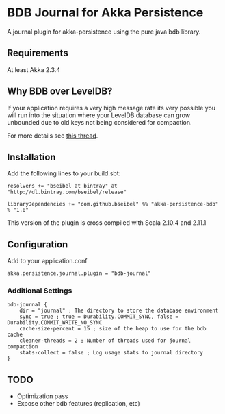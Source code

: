 # BDB Journal for Akka Persistence
A journal plugin for akka-persistence using the pure java bdb library.

## Requirements
At least Akka 2.3.4

## Why BDB over LevelDB?
If your application requires a very high message rate its very possible you will run into the situation where
your LevelDB database can grow unbounded due to old keys not being considered for compaction.

For more details see [this thread](https://groups.google.com/forum/#!msg/leveldb/yL6h1mAOc20/vLU64RylIdMJ).


## Installation
Add the following lines to your build.sbt:

    resolvers += "bseibel at bintray" at "http://dl.bintray.com/bseibel/release"

    libraryDependencies += "com.github.bseibel" %% "akka-persistence-bdb" % "1.0"

This version of the plugin is cross compiled with Scala 2.10.4 and 2.11.1

## Configuration

Add to your application.conf

    akka.persistence.journal.plugin = "bdb-journal"

### Additional Settings

```
bdb-journal {
    dir = "journal" ; The directory to store the database environment
    sync = true ; true = Durability.COMMIT_SYNC, false = Durability.COMMIT_WRITE_NO_SYNC
    cache-size-percent = 15 ; size of the heap to use for the bdb cache
    cleaner-threads = 2 ; Number of threads used for journal compaction
    stats-collect = false ; Log usage stats to journal directory
}
```


## TODO

- Optimization pass
- Expose other bdb features (replication, etc)


